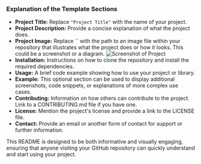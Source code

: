 
### Explanation of the Template Sections

- **Project Title:** Replace `"Project Title"` with the name of your project.
- **Project Description:** Provide a concise explanation of what the project does.
- **Project Image:** Replace `` with the path to an image file within your repository that illustrates what the project does or how it looks. This could be a screenshot or a diagram.
![Screenshot of Project](https://production-media.paperswithcode.com/datasets/4fdf2b82-2bc3-4f97-ba51-400322b228b1.png)
- **Installation:** Instructions on how to clone the repository and install the required dependencies.
- **Usage:** A brief code example showing how to use your project or library.
- **Example:** This optional section can be used to display additional screenshots, code snippets, or explanations of more complex use cases.
- **Contributing:** Information on how others can contribute to the project. Link to a CONTRIBUTING.md file if you have one.
- **License:** Mention the project's license and provide a link to the LICENSE file.
- **Contact:** Provide an email or another form of contact for support or further information.

This README is designed to be both informative and visually engaging, ensuring that anyone visiting your GitHub repository can quickly understand and start using your project.
